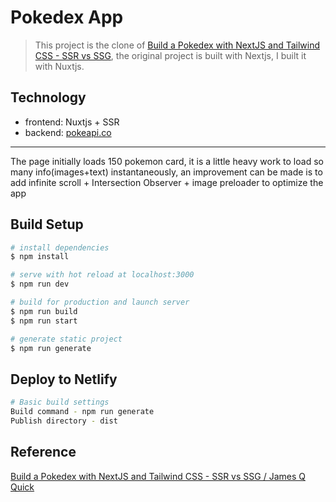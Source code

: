 # Pokedex App

> This project is the clone of [Build a Pokedex with NextJS and Tailwind CSS - SSR vs SSG](https://github.com/jamesqquick/nextjs-pokedex-with-tailwind-css), the original project is built with Nextjs, I built it with Nuxtjs. 

## Technology
- frontend: Nuxtjs + SSR
- backend: [pokeapi.co](https://pokeapi.co/api/v2/pokemon?limit=150)

---

The page initially loads 150 pokemon card, it is a little heavy work to load so many info(images+text) instantaneously, an improvement can be made is to add infinite scroll + Intersection Observer + image preloader to optimize the app

## Build Setup

```bash
# install dependencies
$ npm install

# serve with hot reload at localhost:3000
$ npm run dev

# build for production and launch server
$ npm run build
$ npm run start

# generate static project
$ npm run generate
```

## Deploy to Netlify

```bash
# Basic build settings
Build command - npm run generate
Publish directory - dist
```

## Reference
[Build a Pokedex with NextJS and Tailwind CSS - SSR vs SSG / 
James Q Quick](https://www.youtube.com/watch?v=LMRAEUPkFXI)